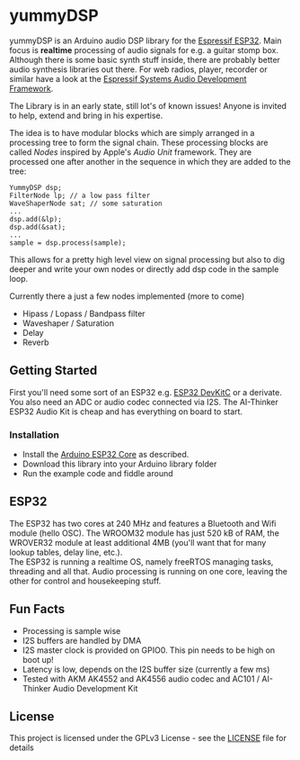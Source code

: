 # yummyDSP
yummyDSP is an Arduino audio DSP library for the [Espressif ESP32](https://www.espressif.com/en/products/hardware/esp32/overview). 
Main focus is **realtime** processing of audio signals for e.g. a guitar stomp box.  
Although there is some basic synth stuff inside, there are probably better audio synthesis libraries out there. 
For web radios, player, recorder or similar have a look at the [Espressif Systems Audio Development Framework](https://github.com/espressif/esp-adf).

The Library is in an early state, still lot's of known issues! Anyone is invited to help, extend and bring in his expertise. 

The idea is to have modular blocks which are simply arranged in a processing tree to form the signal chain. 
These processing blocks are called *Nodes* inspired by Apple's *Audio Unit* framework. They are processed one after another in the sequence in which they are added to the tree:

```
YummyDSP dsp;
FilterNode lp; // a low pass filter
WaveShaperNode sat; // some saturation
...
dsp.add(&lp);
dsp.add(&sat);
...
sample = dsp.process(sample);

```
This allows for a pretty high level view on signal processing but also to dig deeper and write your own nodes or directly add dsp code in the sample loop. 

Currently there a just a few nodes implemented (more to come)

- Hipass / Lopass / Bandpass filter
- Waveshaper / Saturation
- Delay 
- Reverb

## Getting Started

First you'll need some sort of an ESP32 e.g. [ESP32 DevKitC](https://www.espressif.com/en/products/hardware/esp32-devkitc/overview) or a derivate.  
You also need an ADC or audio codec connected via I2S. The AI-Thinker ESP32 Audio Kit is cheap and has everything on board to start. 
 

### Installation
- Install the [Arduino ESP32 Core](https://github.com/espressif/arduino-esp32) as described. 
- Download this library into your Arduino library folder
- Run the example code and fiddle around 


## ESP32
The ESP32 has two cores at 240 MHz and features a Bluetooth and Wifi module (hello OSC). The WROOM32 module has just 520 kB of RAM, the WROVER32 module at least additional 4MB (you'll want that for many lookup tables, delay line, etc.).  
The ESP32 is running a realtime OS, namely freeRTOS managing tasks, threading and all that. 
Audio processing is running on one core, leaving the other for control and housekeeping stuff. 

## Fun Facts
- Processing is sample wise 
- I2S buffers are handled by DMA
- I2S master clock is provided on GPIO0. This pin needs to be high on boot up!
- Latency is low, depends on the I2S buffer size (currently a few ms)
- Tested with AKM AK4552 and AK4556 audio codec and AC101 / AI-Thinker Audio Development Kit


## License

This project is licensed under the GPLv3 License - see the [LICENSE](LICENSE) file for details

